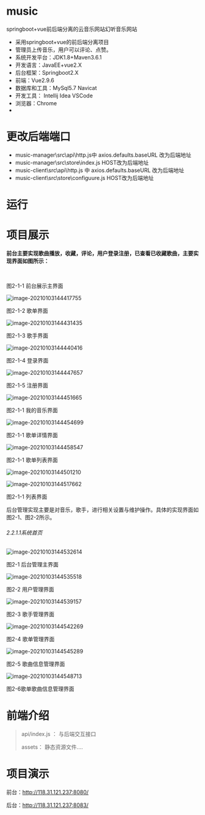 # music
springboot+vue前后端分离的云音乐网站幻听音乐网站

* 采用springboot+vue的前后端分离项目
* 管理员上传音乐，用户可以评论、点赞。
* 系统开发平台：JDK1.8+Maven3.6.1
* 开发语言：JavaEE+vue2.X 
* 后台框架：Springboot2.X 
* 前端：Vue2.9.6 
* 数据库和工具：MySql5.7 Navicat
* 开发工具： Intellij Idea VSCode 
* 浏览器：Chrome
* 

# 更改后端端口

* music-manager\src\api\http.js中  axios.defaults.baseURL 改为后端地址
* music-manager\src\store\index.js  HOST改为后端地址
* music-client\src\api\http.js 中  axios.defaults.baseURL 改为后端地址
* music-client\src\store\configuure.js  HOST改为后端地址

# 运行



# 项目展示

​    **前台主要实现歌曲播放，收藏，评论，用户登录注册，已查看已收藏歌曲，主要实现界面如图所示：**

​                               

   图2-1-1 前台展示主界面

 ![image-20210103144417755](\images\image-20210103144417755.png)

图2-1-2 歌单界面

 ![image-20210103144431435](\images\image-20210103144431435.png)

图2-1-3 歌手界面

![image-20210103144440416](\images\image-20210103144440416.png)

 

图2-1-4 登录界面

 ![image-20210103144447657](\images\image-20210103144447657.png)

图2-1-5 注册界面

  ![image-20210103144451665](\images\image-20210103144451665.png)

图2-1-1 我的音乐界面

 ![image-20210103144454699](\images\image-20210103144454699.png)

图2-1-1 歌单详情界面

 ![image-20210103144458547](\images\image-20210103144458547.png)

  图2-1-1 歌单列表界面

 ![image-20210103144501210](\images\image-20210103144501210.png)

 ![image-20210103144517662](\images\image-20210103144517662.png)

 图2-1-1 列表界面

后台管理实现主要是对音乐，歌手，进行相关设置与维护操作。具体的实现界面如图2-1、图2-2所示。

###### 2.2.1.1系统首页

 

 ![image-20210103144532614](\images\image-20210103144532614.png)

图2-1 后台管理主界面

 ![image-20210103144535518](\images\image-20210103144535518.png)

图2-2 用户管理界面

 ![image-20210103144539157](\images\image-20210103144539157.png)

图2-3 歌手管理界面

 ![image-20210103144542269](\images\image-20210103144542269.png)

图2-4 歌单管理界面

 ![image-20210103144545289](\images\image-20210103144545289.png)

图2-5 歌曲信息管理界面

 ![image-20210103144548713](\images\image-20210103144548713.png)

图2-6歌单歌曲信息管理界面

# 前端介绍 

> api/index.js ： 与后端交互接口
>
> assets： 静态资源文件....

# 项目演示

前台：http://118.31.121.237:8080/

后台：http://118.31.121.237:8083/

